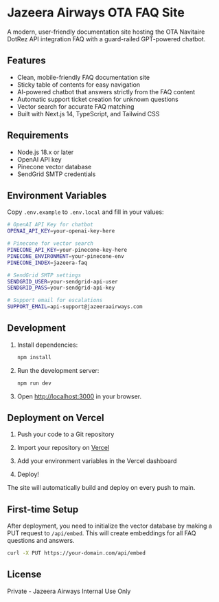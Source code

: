 # Jazeera Airways OTA FAQ Site

A modern, user-friendly documentation site hosting the OTA Navitaire DotRez API integration FAQ with a guard-railed GPT-powered chatbot.

## Features

- Clean, mobile-friendly FAQ documentation site
- Sticky table of contents for easy navigation
- AI-powered chatbot that answers strictly from the FAQ content
- Automatic support ticket creation for unknown questions
- Vector search for accurate FAQ matching
- Built with Next.js 14, TypeScript, and Tailwind CSS

## Requirements

- Node.js 18.x or later
- OpenAI API key
- Pinecone vector database
- SendGrid SMTP credentials

## Environment Variables

Copy `.env.example` to `.env.local` and fill in your values:

```bash
# OpenAI API Key for chatbot
OPENAI_API_KEY=your-openai-key-here

# Pinecone for vector search
PINECONE_API_KEY=your-pinecone-key-here
PINECONE_ENVIRONMENT=your-pinecone-env
PINECONE_INDEX=jazeera-faq

# SendGrid SMTP settings
SENDGRID_USER=your-sendgrid-api-user
SENDGRID_PASS=your-sendgrid-api-key

# Support email for escalations
SUPPORT_EMAIL=api-support@jazeeraairways.com
```

## Development

1. Install dependencies:
   ```bash
   npm install
   ```

2. Run the development server:
   ```bash
   npm run dev
   ```

3. Open [http://localhost:3000](http://localhost:3000) in your browser.

## Deployment on Vercel

1. Push your code to a Git repository

2. Import your repository on [Vercel](https://vercel.com)

3. Add your environment variables in the Vercel dashboard

4. Deploy!

The site will automatically build and deploy on every push to main.

## First-time Setup

After deployment, you need to initialize the vector database by making a PUT request to `/api/embed`. This will create embeddings for all FAQ questions and answers.

```bash
curl -X PUT https://your-domain.com/api/embed
```

## License

Private - Jazeera Airways Internal Use Only
